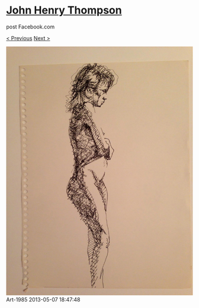 # [John Henry Thompson](../README.md)
post Facebook.com

[< Previous](2013-05-07-4.md) [Next >](2013-05-07-6.md)

[![](../media/2013-05-07/Art-1989.jpg)](../README.md)
Art-1985
2013-05-07 18:47:48